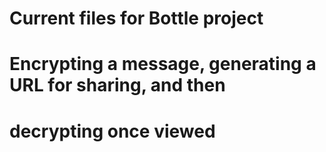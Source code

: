 # Current files for Bottle project
# Encrypting a message, generating a URL for sharing, and then 
# decrypting once viewed
